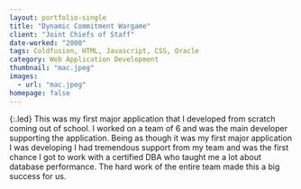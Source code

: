 ```yaml
---
layout: portfolio-single
title: "Dynamic Commitment Wargame"
client: "Joint Chiefs of Staff"
date-worked: "2000"
tags: Coldfusion, HTML, Javascript, CSS, Oracle
category: Web Application Development
thumbnail: "mac.jpeg"
images:
  - url: "mac.jpeg"
homepage: false
---
```

{:.led}
This was my first major application that I developed from scratch coming out of school.  I worked on a team of 6 and was the main developer supporting the application.  Being as though it was my first major application I was developing I had tremendous support from my team and was the first chance I got to work with a certified DBA who taught me a lot about database performance.  The hard work of the entire team made this a big success for us.
